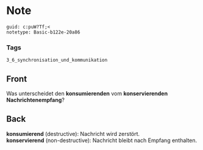 # Note
```
guid: c:puW?Tf;<
notetype: Basic-b122e-20a86
```

### Tags
```
3_6_synchronisation_und_kommunikation
```

## Front
Was unterscheidet den <b>konsumierenden</b> vom <b>konservierenden
Nachrichtenempfang</b>?

## Back
<div>
  <b>konsumierend</b> (destructive): Nachricht wird zerstört.
</div>
<div>
  <b>konservierend</b> (non-destructive): Nachricht bleibt nach
  Empfang enthalten.
</div>
